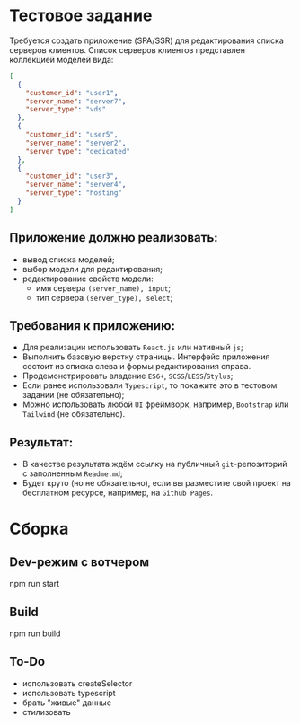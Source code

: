 # Тестовое задание

Требуется создать приложение (SPA/SSR) для редактирования списка
серверов клиентов. Список серверов клиентов представлен коллекцией
моделей вида:

```json
[
  {
    "customer_id": "user1",
    "server_name": "server7",
    "server_type": "vds"
  },
  {
    "customer_id": "user5",
    "server_name": "server2",
    "server_type": "dedicated"
  },
  {
    "customer_id": "user3",
    "server_name": "server4",
    "server_type": "hosting"
  }
]
```

## Приложение должно реализовать:
* вывод списка моделей;
* выбор модели для редактирования;
* редактирование свойств модели:
  * имя сервера `(server_name), input`;
  * тип сервера `(server_type), select`;

## Требования к приложению:
* Для реализации использовать `React.js` или нативный `js`;
* Выполнить базовую верстку страницы. Интерфейс приложения состоит из списка слева и формы редактирования справа.
* Продемонстрировать владение `ES6+`, `SCSS`/`LESS`/`Stylus`;
* Если ранее использовали `Typescript`, то покажите это в тестовом задании (не обязательно);
* Можно использовать любой `UI` фреймворк, например, `Bootstrap` или `Tailwind` (не обязательно).

## Результат:
* В качестве результата ждём ссылку на публичный `git`-репозиторий с заполненным `Readme.md`;
* Будет круто (но не обязательно), если вы разместите свой проект на бесплатном ресурсе, например, на `Github Pages`.

# Сборка
## Dev-режим с вотчером
npm run start

## Build
npm run build

## To-Do
* использовать createSelector
* использовать typescript
* брать "живые" данные
* стилизовать
